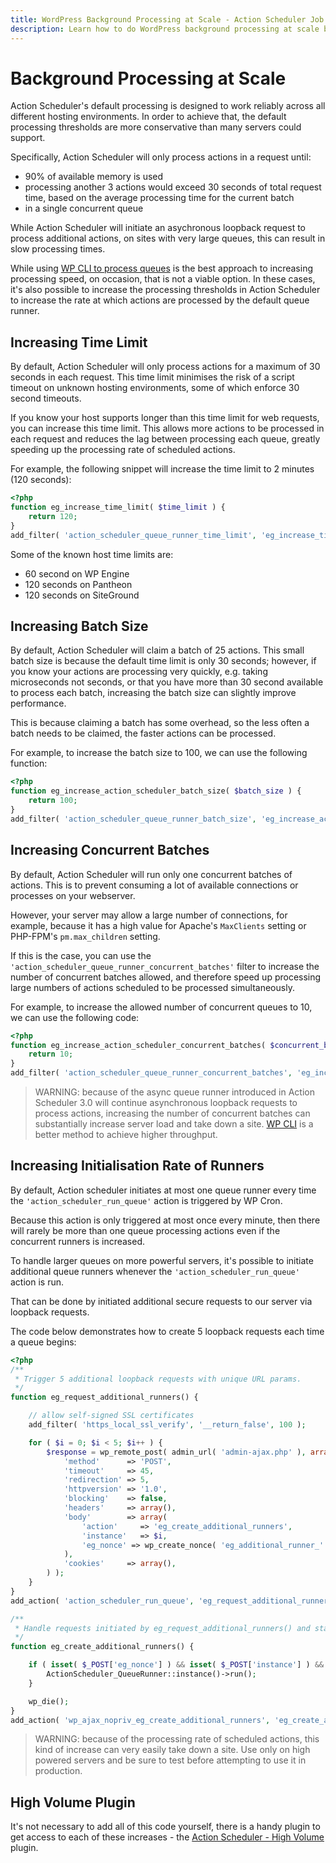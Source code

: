 ```yaml
---
title: WordPress Background Processing at Scale - Action Scheduler Job Queue
description: Learn how to do WordPress background processing at scale by tuning the Action Scheduler job queue's default WP Cron runner.
---
```

# Background Processing at Scale

Action Scheduler's default processing is designed to work reliably across all different hosting environments. In order to achieve that, the default processing thresholds are more conservative than many servers could support.

Specifically, Action Scheduler will only process actions in a request until:

* 90% of available memory is used
* processing another 3 actions would exceed 30 seconds of total request time, based on the average processing time for the current batch
* in a single concurrent queue

While Action Scheduler will initiate an asychronous loopback request to process additional actions, on sites with very large queues, this can result in slow processing times.

While using [WP CLI to process queues](/wp-cli/) is the best approach to increasing processing speed, on occasion, that is not a viable option. In these cases, it's also possible to increase the processing thresholds in Action Scheduler to increase the rate at which actions are processed by the default queue runner.

## Increasing Time Limit

By default, Action Scheduler will only process actions for a maximum of 30 seconds in each request. This time limit minimises the risk of a script timeout on unknown hosting environments, some of which enforce 30 second timeouts.

If you know your host supports longer than this time limit for web requests, you can increase this time limit. This allows more actions to be processed in each request and reduces the lag between processing each queue, greatly speeding up the processing rate of scheduled actions.

For example, the following snippet will increase the time limit to 2 minutes (120 seconds):

```php
<?php
function eg_increase_time_limit( $time_limit ) {
	return 120;
}
add_filter( 'action_scheduler_queue_runner_time_limit', 'eg_increase_time_limit' );
```

Some of the known host time limits are:

* 60 second on WP Engine
* 120 seconds on Pantheon
* 120 seconds on SiteGround

## Increasing Batch Size

By default, Action Scheduler will claim a batch of 25 actions. This small batch size is because the default time limit is only 30 seconds; however, if you know your actions are processing very quickly, e.g. taking microseconds not seconds, or that you have more than 30 second available to process each batch, increasing the batch size can slightly improve performance.

This is because claiming a batch has some overhead, so the less often a batch needs to be claimed, the faster actions can be processed.

For example, to increase the batch size to 100, we can use the following function:

```php
<?php
function eg_increase_action_scheduler_batch_size( $batch_size ) {
	return 100;
}
add_filter( 'action_scheduler_queue_runner_batch_size', 'eg_increase_action_scheduler_batch_size' );
```

## Increasing Concurrent Batches

By default, Action Scheduler will run only one concurrent batches of actions. This is to prevent consuming a lot of available connections or processes on your webserver.

However, your server may allow a large number of connections, for example, because it has a high value for Apache's `MaxClients` setting or PHP-FPM's `pm.max_children` setting.

If this is the case, you can use the `'action_scheduler_queue_runner_concurrent_batches'` filter to increase the number of concurrent batches allowed, and therefore speed up processing large numbers of actions scheduled to be processed simultaneously.

For example, to increase the allowed number of concurrent queues to 10, we can use the following code:

```php
<?php
function eg_increase_action_scheduler_concurrent_batches( $concurrent_batches ) {
	return 10;
}
add_filter( 'action_scheduler_queue_runner_concurrent_batches', 'eg_increase_action_scheduler_concurrent_batches' );
```

> WARNING: because of the async queue runner introduced in Action Scheduler 3.0 will continue asynchronous loopback requests to process actions, increasing the number of concurrent batches can substantially increase server load and take down a site. [WP CLI](/wp-cli/) is a better method to achieve higher throughput.

## Increasing Initialisation Rate of Runners

By default, Action scheduler initiates at most one queue runner every time the `'action_scheduler_run_queue'` action is triggered by WP Cron.

Because this action is only triggered at most once every minute, then there will rarely be more than one queue processing actions even if the concurrent runners is increased.

To handle larger queues on more powerful servers, it's possible to initiate additional queue runners whenever the `'action_scheduler_run_queue'` action is run.

That can be done by initiated additional secure requests to our server via loopback requests.

The code below demonstrates how to create 5 loopback requests each time a queue begins:

```php
<?php
/**
 * Trigger 5 additional loopback requests with unique URL params.
 */
function eg_request_additional_runners() {

	// allow self-signed SSL certificates
	add_filter( 'https_local_ssl_verify', '__return_false', 100 );

	for ( $i = 0; $i < 5; $i++ ) {
		$response = wp_remote_post( admin_url( 'admin-ajax.php' ), array(
			'method'      => 'POST',
			'timeout'     => 45,
			'redirection' => 5,
			'httpversion' => '1.0',
			'blocking'    => false,
			'headers'     => array(),
			'body'        => array(
				'action'     => 'eg_create_additional_runners',
				'instance'   => $i,
				'eg_nonce' => wp_create_nonce( 'eg_additional_runner_' . $i ),
			),
			'cookies'     => array(),
		) );
	}
}
add_action( 'action_scheduler_run_queue', 'eg_request_additional_runners', 0 );

/**
 * Handle requests initiated by eg_request_additional_runners() and start a queue runner if the request is valid.
 */
function eg_create_additional_runners() {

	if ( isset( $_POST['eg_nonce'] ) && isset( $_POST['instance'] ) && wp_verify_nonce( $_POST['eg_nonce'], 'eg_additional_runner_' . $_POST['instance'] ) ) {
		ActionScheduler_QueueRunner::instance()->run();
	}

	wp_die();
}
add_action( 'wp_ajax_nopriv_eg_create_additional_runners', 'eg_create_additional_runners', 0 );
```

> WARNING: because of the processing rate of scheduled actions, this kind of increase can very easily take down a site. Use only on high powered servers and be sure to test before attempting to use it in production.

## High Volume Plugin

It's not necessary to add all of this code yourself, there is a handy plugin to get access to each of these increases - the [Action Scheduler - High Volume](https://github.com/woocommerce/action-scheduler-high-volume) plugin.
